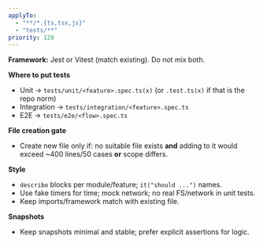 ```yaml
---
applyTo:
  - "**/*.{ts,tsx,js}"
  - "tests/**"
priority: 120
---
```


**Framework:** Jest or Vitest (match existing). Do not mix both.

**Where to put tests**
- Unit → `tests/unit/<feature>.spec.ts(x)` (or `.test.ts(x)` if that is the repo norm)
- Integration → `tests/integration/<feature>.spec.ts`
- E2E → `tests/e2e/<flow>.spec.ts`

**File creation gate**
- Create new file only if: no suitable file exists **and** adding to it would exceed ~400 lines/50 cases **or** scope differs.

**Style**
- `describe` blocks per module/feature; `it("should ...")` names.
- Use fake timers for time; mock network; no real FS/network in unit tests.
- Keep imports/framework match with existing file.

**Snapshots**
- Keep snapshots minimal and stable; prefer explicit assertions for logic.
